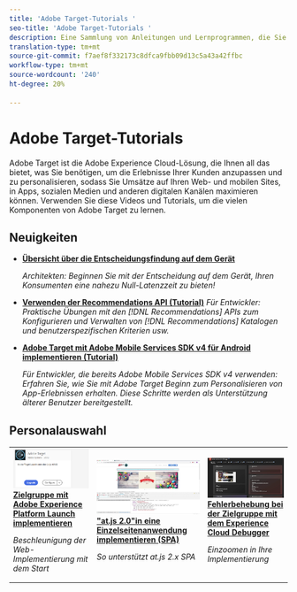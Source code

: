 ```yaml
---
title: 'Adobe Target-Tutorials '
seo-title: 'Adobe Target-Tutorials '
description: Eine Sammlung von Anleitungen und Lernprogrammen, die Sie zu einem Power-User von Adobe Target machen
translation-type: tm+mt
source-git-commit: f7aef8f332173c8dfca9fbb09d13c5a43a42ffbc
workflow-type: tm+mt
source-wordcount: '240'
ht-degree: 20%

---
```



# Adobe Target-Tutorials 

Adobe Target ist die Adobe Experience Cloud-Lösung, die Ihnen all das bietet, was Sie benötigen, um die Erlebnisse Ihrer Kunden anzupassen und zu personalisieren, sodass Sie Umsätze auf Ihren Web- und mobilen Sites, in Apps, sozialen Medien und anderen digitalen Kanälen maximieren können. Verwenden Sie diese Videos und Tutorials, um die vielen Komponenten von Adobe Target zu lernen.

## Neuigkeiten

* **[Übersicht über die Entscheidungsfindung auf dem Gerät](implementation/on-device-decisioning-overview.md)**

   *Architekten: Beginnen Sie mit der Entscheidung auf dem Gerät, Ihren Konsumenten eine nahezu Null-Latenzzeit zu bieten!*
* **[Verwenden der Recommendations API (Tutorial)](recommendations-api-tutorial/recs-api-overview.md)**
   *Für Entwickler: Praktische Übungen mit den [!DNL Recommendations] APIs zum Konfigurieren und Verwalten von [!DNL Recommendations] Katalogen und benutzerspezifischen Kriterien usw.*

* **[Adobe Target mit Adobe Mobile Services SDK v4 für Android implementieren (Tutorial)](mobile-v4/overview.md)**

   *Für Entwickler, die bereits Adobe Mobile Services SDK v4 verwenden: Erfahren Sie, wie Sie mit Adobe Target Beginn zum Personalisieren von App-Erlebnissen erhalten. Diese Schritte werden als Unterstützung älterer Benutzer bereitgestellt.<!-- Concepts learned here are also applicable to Adobe Experience Platform Mobile SDK (v5).-->*

<!--* **[Use Recommendations Offers (Video)](recommendations/use-recommendations-offers.md)**
    *For all Target Users: Learn how to use product recommendations in A/B and Experience Targeting Activities.*-->

<!--
* **[Create a Recommendations Activity (Video)](recommendations/create-a-recommendations-activity.md)**
    <br>
    *Recommend products to your customers at scale with this Premium feature.* -->

## Personalauswahl

<table>
<tr>
  <td>
    <a href="https://docs.adobe.com/content/help/en/experience-cloud/implementing-in-websites-with-launch/implement-solutions/target.html">
      <img alt="Zielgruppe mit Adobe Experience Platform Launch implementieren" src="assets/launch_referencearchitectureguides.png" />
    </a>
    <div>
      <a href="https://docs.adobe.com/content/help/en/experience-cloud/implementing-in-websites-with-launch/implement-solutions/target.html">
    <strong>Zielgruppe mit Adobe Experience Platform Launch implementieren</strong>
    </a>
    </div>
    <p>
    <em>Beschleunigung der Web-Implementierung mit dem Start</em>
    <p>
  </td>
  <td>
    <a href="implementation/implement-atjs-20-in-a-single-page-application.md">
      <img alt=""at.js 2.0"in eine Einzelseitenanwendung implementieren (SPA)" src="assets/implementing_adobetargetsatjs20inasinglepageapplicationspa.png" />
    </a>
    <div>
      <a href="implementation/implement-atjs-20-in-a-single-page-application.md">
    <strong>"at.js 2.0"in eine Einzelseitenanwendung implementieren (SPA)</strong>
    </a>
    </div>
    <p>
    <em>So unterstützt at.js 2.x SPA</em>
    <p>
  </td>
  <td>
    <a href="troubleshooting/troubleshoot-with-the-experience-cloud-debugger.md">
      <img alt="Fehlerbehebung bei der Zielgruppe mit dem Experience Cloud Debugger" src="assets/using_the_experienceclouddebuggerwithadobetarget.png" />
    </a>
    <div>
      <a href="troubleshooting/troubleshoot-with-the-experience-cloud-debugger.md">
    <strong>Fehlerbehebung bei der Zielgruppe mit dem Experience Cloud Debugger</strong>
    </a>
    </div>
    <p>
    <em>Einzoomen in Ihre Implementierung</em>
    <p>
  </td>
</tr>
</table>
